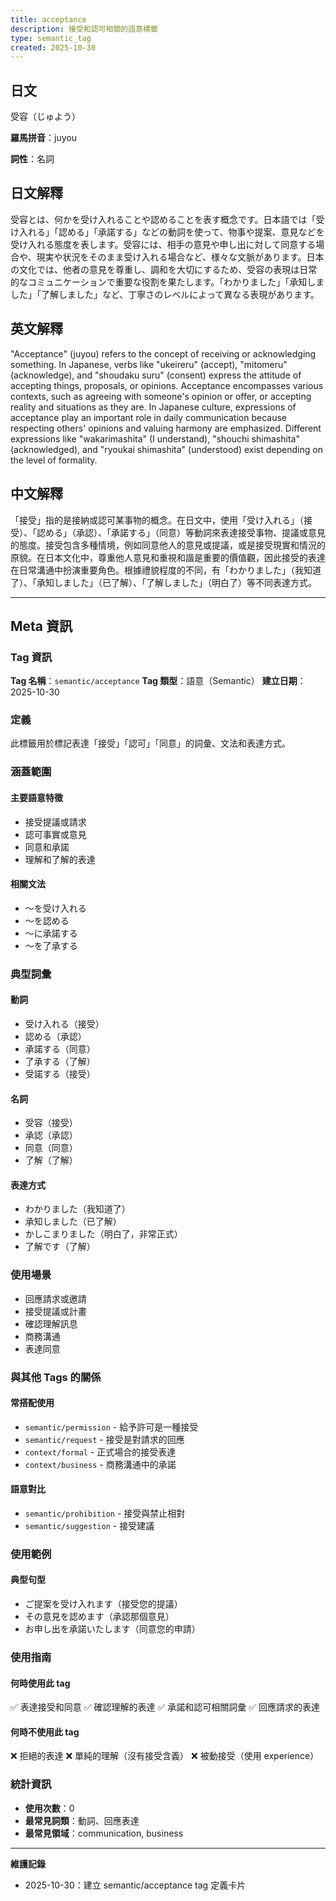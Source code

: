 ```yaml
---
title: acceptance
description: 接受和認可相關的語意標籤
type: semantic_tag
created: 2025-10-30
---
```


## 日文
受容（じゅよう）

**羅馬拼音**：juyou

**詞性**：名詞

## 日文解釋
受容とは、何かを受け入れることや認めることを表す概念です。日本語では「受け入れる」「認める」「承諾する」などの動詞を使って、物事や提案、意見などを受け入れる態度を表します。受容には、相手の意見や申し出に対して同意する場合や、現実や状況をそのまま受け入れる場合など、様々な文脈があります。日本の文化では、他者の意見を尊重し、調和を大切にするため、受容の表現は日常的なコミュニケーションで重要な役割を果たします。「わかりました」「承知しました」「了解しました」など、丁寧さのレベルによって異なる表現があります。

## 英文解釋
"Acceptance" (juyou) refers to the concept of receiving or acknowledging something. In Japanese, verbs like "ukeireru" (accept), "mitomeru" (acknowledge), and "shoudaku suru" (consent) express the attitude of accepting things, proposals, or opinions. Acceptance encompasses various contexts, such as agreeing with someone's opinion or offer, or accepting reality and situations as they are. In Japanese culture, expressions of acceptance play an important role in daily communication because respecting others' opinions and valuing harmony are emphasized. Different expressions like "wakarimashita" (I understand), "shouchi shimashita" (acknowledged), and "ryoukai shimashita" (understood) exist depending on the level of formality.

## 中文解釋
「接受」指的是接納或認可某事物的概念。在日文中，使用「受け入れる」（接受）、「認める」（承認）、「承諾する」（同意）等動詞來表達接受事物、提議或意見的態度。接受包含多種情境，例如同意他人的意見或提議，或是接受現實和情況的原貌。在日本文化中，尊重他人意見和重視和諧是重要的價值觀，因此接受的表達在日常溝通中扮演重要角色。根據禮貌程度的不同，有「わかりました」（我知道了）、「承知しました」（已了解）、「了解しました」（明白了）等不同表達方式。

---

## Meta 資訊

### Tag 資訊

**Tag 名稱**：`semantic/acceptance`
**Tag 類型**：語意（Semantic）
**建立日期**：2025-10-30

### 定義

此標籤用於標記表達「接受」「認可」「同意」的詞彙、文法和表達方式。

### 涵蓋範圍

#### 主要語意特徵
- 接受提議或請求
- 認可事實或意見
- 同意和承諾
- 理解和了解的表達

#### 相關文法
- 〜を受け入れる
- 〜を認める
- 〜に承諾する
- 〜を了承する

### 典型詞彙

#### 動詞
- 受け入れる（接受）
- 認める（承認）
- 承諾する（同意）
- 了承する（了解）
- 受諾する（接受）

#### 名詞
- 受容（接受）
- 承認（承認）
- 同意（同意）
- 了解（了解）

#### 表達方式
- わかりました（我知道了）
- 承知しました（已了解）
- かしこまりました（明白了，非常正式）
- 了解です（了解）

### 使用場景

- 回應請求或邀請
- 接受提議或計畫
- 確認理解訊息
- 商務溝通
- 表達同意

### 與其他 Tags 的關係

#### 常搭配使用
- `semantic/permission` - 給予許可是一種接受
- `semantic/request` - 接受是對請求的回應
- `context/formal` - 正式場合的接受表達
- `context/business` - 商務溝通中的承諾

#### 語意對比
- `semantic/prohibition` - 接受與禁止相對
- `semantic/suggestion` - 接受建議

### 使用範例

#### 典型句型
- ご提案を受け入れます（接受您的提議）
- その意見を認めます（承認那個意見）
- お申し出を承諾いたします（同意您的申請）

### 使用指南

#### 何時使用此 tag
✅ 表達接受和同意
✅ 確認理解的表達
✅ 承諾和認可相關詞彙
✅ 回應請求的表達

#### 何時不使用此 tag
❌ 拒絕的表達
❌ 單純的理解（沒有接受含義）
❌ 被動接受（使用 experience）

### 統計資訊

- **使用次數**：0
- **最常見詞類**：動詞、回應表達
- **最常見領域**：communication, business

---

**維護記錄**
- 2025-10-30：建立 semantic/acceptance tag 定義卡片
